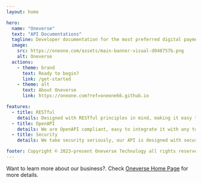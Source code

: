 ```yaml
---
layout: home

hero:
  name: "Oneverse"
  text: "API Documentations"
  tagline: Developer documentation for the most preferred digital payment solution partner.
  image:
    src: https://oneone.com/assets/main-banner-visual-d048757b.png
    alt: Oneverse
  actions:
    - theme: brand
      text: Ready to begin?
      link: /get-started
    - theme: alt
      text: About Oneverse
      link: https://oneone.com?ref=oneone66.github.io

features:
  - title: RESTful
    details: Designed with RESTful principles in mind, making it easy to interact with.
  - title: OpenAPI
    details: We are OpenAPI compliant, easy to integrate it with any tool that supports OpenAPI.
  - title: Security
    details: We take security seriously, our API is designed with security in mind.

footer: Copyright © 2023-present Oneverse Technology all rights reserved
---
```


Want to learn more about our business?. Check [Oneverse Home Page][oneverse-home] for more details.

[oneverse-home]: https://oneone.com?ref=oneone66.github.io

<style module>
.VPButton.brand {
  color: red;
  font-weight: bold;
}
</style>